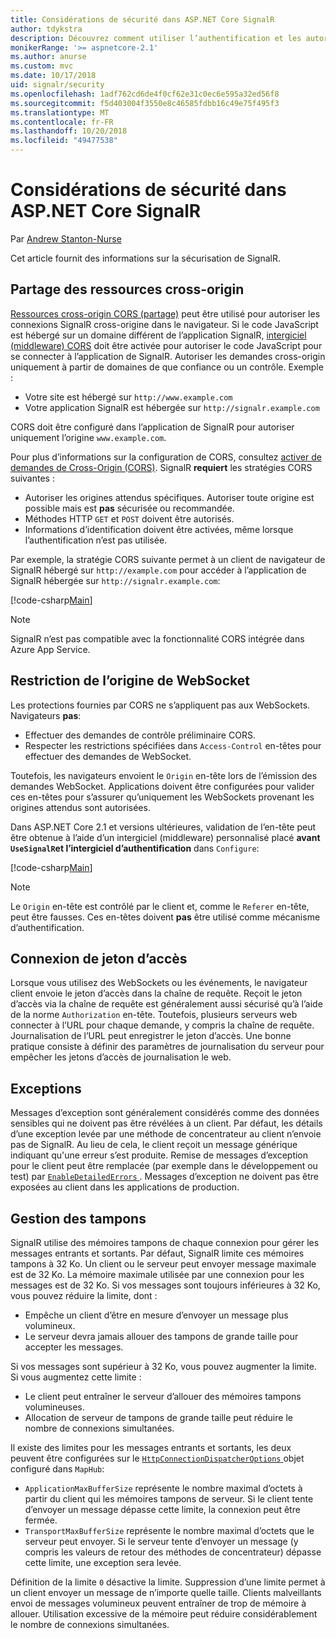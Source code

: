 ```yaml
---
title: Considérations de sécurité dans ASP.NET Core SignalR
author: tdykstra
description: Découvrez comment utiliser l’authentification et les autorisations dans ASP.NET Core SignalR.
monikerRange: '>= aspnetcore-2.1'
ms.author: anurse
ms.custom: mvc
ms.date: 10/17/2018
uid: signalr/security
ms.openlocfilehash: 1adf762cd6de4f0cf62e31c0ec6e595a32ed56f8
ms.sourcegitcommit: f5d403004f3550e8c46585fdbb16c49e75f495f3
ms.translationtype: MT
ms.contentlocale: fr-FR
ms.lasthandoff: 10/20/2018
ms.locfileid: "49477538"
---
```

# <a name="security-considerations-in-aspnet-core-signalr"></a>Considérations de sécurité dans ASP.NET Core SignalR

Par [Andrew Stanton-Nurse](https://twitter.com/anurse)

Cet article fournit des informations sur la sécurisation de SignalR.

## <a name="cross-origin-resource-sharing"></a>Partage des ressources cross-origin

[Ressources cross-origin CORS (partage)](https://www.w3.org/TR/cors/) peut être utilisé pour autoriser les connexions SignalR cross-origine dans le navigateur. Si le code JavaScript est hébergé sur un domaine différent de l’application SignalR, [intergiciel (middleware) CORS](xref:security/cors) doit être activée pour autoriser le code JavaScript pour se connecter à l’application de SignalR. Autoriser les demandes cross-origin uniquement à partir de domaines de que confiance ou un contrôle. Exemple :

* Votre site est hébergé sur `http://www.example.com`
* Votre application SignalR est hébergée sur `http://signalr.example.com`

CORS doit être configuré dans l’application de SignalR pour autoriser uniquement l’origine `www.example.com`.

Pour plus d’informations sur la configuration de CORS, consultez [activer de demandes de Cross-Origin (CORS)](xref:security/cors). SignalR **requiert** les stratégies CORS suivantes :

* Autoriser les origines attendus spécifiques. Autoriser toute origine est possible mais est **pas** sécurisée ou recommandée.
* Méthodes HTTP `GET` et `POST` doivent être autorisés.
* Informations d’identification doivent être activées, même lorsque l’authentification n’est pas utilisée.

Par exemple, la stratégie CORS suivante permet à un client de navigateur de SignalR hébergé sur `http://example.com` pour accéder à l’application de SignalR hébergée sur `http://signalr.example.com`:

[!code-csharp[Main](security/sample/Startup.cs?name=snippet1)]

> [!NOTE]
> SignalR n’est pas compatible avec la fonctionnalité CORS intégrée dans Azure App Service.

## <a name="websocket-origin-restriction"></a>Restriction de l’origine de WebSocket

Les protections fournies par CORS ne s’appliquent pas aux WebSockets. Navigateurs **pas**:

* Effectuer des demandes de contrôle préliminaire CORS.
* Respecter les restrictions spécifiées dans `Access-Control` en-têtes pour effectuer des demandes de WebSocket.

Toutefois, les navigateurs envoient le `Origin` en-tête lors de l’émission des demandes WebSocket. Applications doivent être configurées pour valider ces en-têtes pour s’assurer qu’uniquement les WebSockets provenant les origines attendus sont autorisées.

Dans ASP.NET Core 2.1 et versions ultérieures, validation de l’en-tête peut être obtenue à l’aide d’un intergiciel (middleware) personnalisé placé **avant `UseSignalR`et l’intergiciel d’authentification** dans `Configure`:

[!code-csharp[Main](security/sample/Startup.cs?name=snippet2)]

> [!NOTE]
> Le `Origin` en-tête est contrôlé par le client et, comme le `Referer` en-tête, peut être fausses. Ces en-têtes doivent **pas** être utilisé comme mécanisme d’authentification.

## <a name="access-token-logging"></a>Connexion de jeton d’accès

Lorsque vous utilisez des WebSockets ou les événements, le navigateur client envoie le jeton d’accès dans la chaîne de requête. Reçoit le jeton d’accès via la chaîne de requête est généralement aussi sécurisé qu’à l’aide de la norme `Authorization` en-tête. Toutefois, plusieurs serveurs web connecter à l’URL pour chaque demande, y compris la chaîne de requête. Journalisation de l’URL peut enregistrer le jeton d’accès. Une bonne pratique consiste à définir des paramètres de journalisation du serveur pour empêcher les jetons d’accès de journalisation le web.

## <a name="exceptions"></a>Exceptions

Messages d’exception sont généralement considérés comme des données sensibles qui ne doivent pas être révélées à un client. Par défaut, les détails d’une exception levée par une méthode de concentrateur au client n’envoie pas de SignalR. Au lieu de cela, le client reçoit un message générique indiquant qu'une erreur s’est produite. Remise de messages d’exception pour le client peut être remplacée (par exemple dans le développement ou test) par [ `EnableDetailedErrors` ](xref:signalr/configuration#configure-server-options). Messages d’exception ne doivent pas être exposées au client dans les applications de production.

## <a name="buffer-management"></a>Gestion des tampons

SignalR utilise des mémoires tampons de chaque connexion pour gérer les messages entrants et sortants. Par défaut, SignalR limite ces mémoires tampons à 32 Ko. Un client ou le serveur peut envoyer message maximale est de 32 Ko. La mémoire maximale utilisée par une connexion pour les messages est de 32 Ko. Si vos messages sont toujours inférieures à 32 Ko, vous pouvez réduire la limite, dont :

* Empêche un client d’être en mesure d’envoyer un message plus volumineux.
* Le serveur devra jamais allouer des tampons de grande taille pour accepter les messages.

Si vos messages sont supérieur à 32 Ko, vous pouvez augmenter la limite. Si vous augmentez cette limite :

* Le client peut entraîner le serveur d’allouer des mémoires tampons volumineuses.
* Allocation de serveur de tampons de grande taille peut réduire le nombre de connexions simultanées.

Il existe des limites pour les messages entrants et sortants, les deux peuvent être configurées sur le [ `HttpConnectionDispatcherOptions` ](xref:signalr/configuration#configure-server-options) objet configuré dans `MapHub`:

* `ApplicationMaxBufferSize` représente le nombre maximal d’octets à partir du client qui les mémoires tampons de serveur. Si le client tente d’envoyer un message dépasse cette limite, la connexion peut être fermée.
* `TransportMaxBufferSize` représente le nombre maximal d’octets que le serveur peut envoyer. Si le serveur tente d’envoyer un message (y compris les valeurs de retour des méthodes de concentrateur) dépasse cette limite, une exception sera levée.

Définition de la limite `0` désactive la limite. Suppression d’une limite permet à un client envoyer un message de n’importe quelle taille. Clients malveillants envoi de messages volumineux peuvent entraîner de trop de mémoire à allouer. Utilisation excessive de la mémoire peut réduire considérablement le nombre de connexions simultanées.
